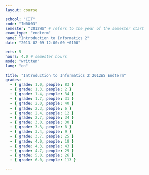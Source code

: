 ```yaml
---
layout: course

school: "CIT"
code: "IN0003"
semester: "2012WS" # refers to the year of the semester start
exam_type: "endterm"
name: "Introduction to Informatics 2"
date: "2013-02-09 12:00:00 +0100"

ects: 5
hours: 4.0 # semester hours
mode: "written"
lang: "en"

title: "Introduction to Informatics 2 2012WS Endterm"
grades:
  - { grade: 1.0, people: 83 }
  - { grade: 1.3, people: 2 }
  - { grade: 1.4, people: 34 }
  - { grade: 1.7, people: 31 }
  - { grade: 2.0, people: 40 }
  - { grade: 2.3, people: 6 }
  - { grade: 2.4, people: 12 }
  - { grade: 2.7, people: 34 }
  - { grade: 3.0, people: 30 }
  - { grade: 3.3, people: 8 }
  - { grade: 3.4, people: 9 }
  - { grade: 3.7, people: 25 }
  - { grade: 4.0, people: 18 }
  - { grade: 4.3, people: 43 }
  - { grade: 4.7, people: 29 }
  - { grade: 5.0, people: 26 }
  - { grade: 6.0, people: 113 }

---
```



